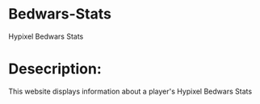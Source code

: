 # Bedwars-Stats
Hypixel Bedwars Stats
# Desecription:
This website displays information about a player's Hypixel Bedwars Stats
